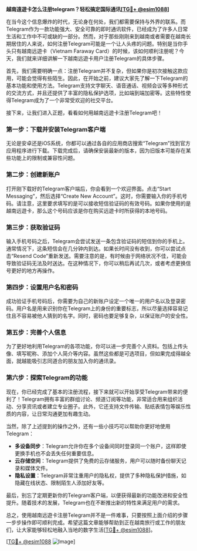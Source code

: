 **越南遠遊卡怎么注册telegram？轻松搞定国际通讯[[TG💪+ @esim1088](https://t.me/s/esim1088)]**

在当今这个信息爆炸的时代，无论身在何处，我们都需要保持与外界的联系。而Telegram作为一款功能强大、安全可靠的即时通讯软件，已经成为了许多人日常生活和工作中不可或缺的一部分。然而，对于那些刚刚来到越南或者需要在越南长期居住的人来说，如何注册Telegram可能是一个让人头疼的问题。特别是当你手头只有越南远遊卡（Vietnam Faraway Card）的时候，该如何顺利注册呢？今天，我们就来详细讲解一下越南远遊卡用户注册Telegram的具体步骤。

首先，我们需要明确一点：注册Telegram并不复杂，但如果你是初次接触这款应用，可能会觉得有些陌生。因此，在开始之前，建议大家先了解一下Telegram的基本功能和使用方法。Telegram支持文字聊天、语音通话、视频会议等多种形式的交流方式，并且还提供了丰富的隐私保护选项，比如端到端加密等。这些特性使得Telegram成为了一个非常受欢迎的社交平台。

接下来，让我们进入正题，看看如何用越南远遊卡注册Telegram吧！

### **第一步：下载并安装Telegram客户端**
无论是安卓还是iOS系统，你都可以通过各自的应用商店搜索“Telegram”找到官方应用程序进行下载。下载完成后，请确保安装最新的版本，因为旧版本可能存在某些功能上的限制或兼容性问题。

### **第二步：创建新账户**
打开刚下载好的Telegram客户端后，你会看到一个欢迎界面。点击“Start Messaging”，然后选择“Create New Account”。这时，你需要输入你的手机号码。请注意，这里要求填写的是可以接收短信验证码的有效号码。如果你使用的是越南远遊卡，那么这个号码应该是你在购买远遊卡时所获得的本地号码。

### **第三步：获取验证码**
输入手机号码之后，Telegram会尝试发送一条包含验证码的短信到你的手机上。通常情况下，这条短信会在几分钟内到达。如果长时间没有收到，你可以尝试点击“Resend Code”重新发送。需要注意的是，有时候由于网络状况不佳，可能会导致验证码无法及时送达。在这种情况下，你可以稍后再试几次，或者考虑更换信号更好的地方再操作。

### **第四步：设置用户名和密码**
成功验证手机号码后，你需要为自己的新账户设定一个唯一的用户名以及登录密码。用户名是用来识别你在Telegram上的身份的重要标志，所以尽量选择容易记住且不容易被他人猜到的名字。同时，密码也要足够复杂，以保证账户的安全性。

### **第五步：完善个人信息**
为了更好地利用Telegram的各项功能，你可以进一步完善个人资料。包括上传头像、填写昵称、添加个人简介等内容。虽然这些都是可选项目，但如果完成得越全面，就越能吸引志同道合的朋友加入你的通讯录。

### **第六步：探索Telegram的功能**
现在，你已经完成了基本的注册流程，接下来就可以开始享受Telegram带来的便利了！Telegram拥有丰富的群组讨论、频道订阅等功能，非常适合用来组织活动、分享资讯或者建立专业圈子。此外，它还支持文件传输、贴纸表情包等娱乐性质的内容，让日常沟通更加有趣生动。

当然，除了上述提到的操作之外，还有一些小技巧可以帮助你更好地使用Telegram：

- **多设备同步**：Telegram允许你在多个设备间同时登录同一个账户，这样即使更换手机也不会丢失任何重要信息。
- **云存储空间**：Telegram提供了免费的云存储服务，用户可以随时备份聊天记录和媒体文件。
- **隐私设置**：Telegram非常注重用户的隐私权，提供了多种隐私保护措施，如隐藏在线状态、限制陌生人添加好友等。

最后，别忘了定期更新你的Telegram客户端，以便获得最新的功能改进和安全性提升。随着技术的发展，Telegram也在不断推出新的特性来满足用户的需求。

总之，使用越南远遊卡注册Telegram并不是一件难事，只要按照上面介绍的步骤一步步操作即可顺利完成。希望这篇文章能够帮助到正在越南旅行或工作的朋友们，让大家能够轻松地融入当地的数字生活[[TG💪+ @esim1088](https://t.me/s/esim1088)]。

[[TG💪+ @esim1088](https://t.me/s/esim1088) ![Image](https://i.postimg.cc/4NQfJmqS/Snipaste-2025-05-13-00-14-12.png)]